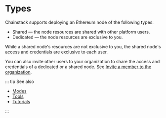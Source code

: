 # Types

Chainstack supports deploying an Ethereum node of the following types:

* Shared — the node resources are shared with other platform users.
* Dedicated — the node resources are exclusive to you.

While a shared node's resources are not exclusive to you, the shared node's access and credentials are exclusive to each user.

You can also invite other users to your organization to share the access and credentials of a dedicated or a shared node. See [Invite a member to the organization](platform/invite-a-member-to-the-organization).

::: tip See also

* [Modes](/operations/ethereum/modes)
* [Tools](/operations/ethereum/tools)
* [Tutorials](/tutorials/ethereum/)

:::
